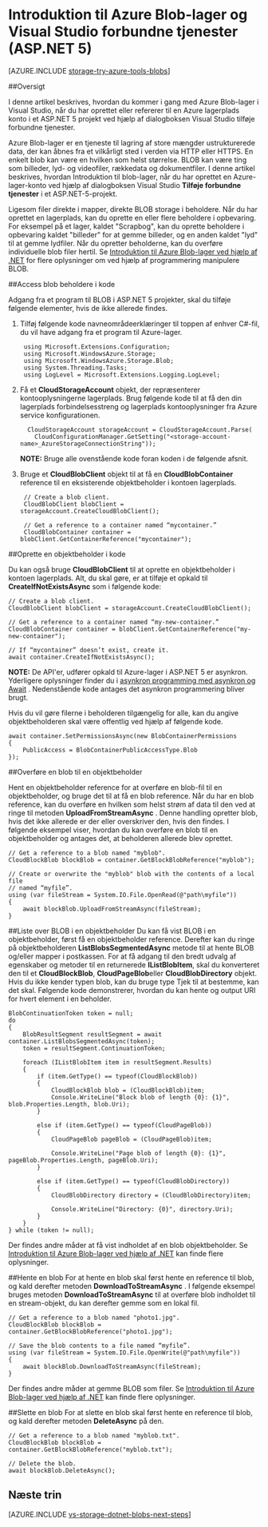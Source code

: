 <properties
    pageTitle="Komme i gang med blob-lager og Visual Studio forbundne tjenester (ASP.NET 5) | Microsoft Azure"
    description="Sådan Introduktion til brug af Azure Blob-lager i Visual Studio ASP.NET-5-projekt, når du har oprettet en lagerplads konto ved hjælp af Visual Studio forbundne tjenester"
    services="storage"
    documentationCenter=""
    authors="TomArcher"
    manager="douge"
    editor=""/>

<tags
    ms.service="storage"
    ms.workload="web"
    ms.tgt_pltfrm="vs-getting-started"
    ms.devlang="na"
    ms.topic="article"
    ms.date="07/18/2016"
    ms.author="tarcher"/>

# <a name="get-started-with-azure-blob-storage-and-visual-studio-connected-services-aspnet-5"></a>Introduktion til Azure Blob-lager og Visual Studio forbundne tjenester (ASP.NET 5)

[AZURE.INCLUDE [storage-try-azure-tools-blobs](../../includes/storage-try-azure-tools-blobs.md)]

##<a name="overview"></a>Oversigt

I denne artikel beskrives, hvordan du kommer i gang med Azure Blob-lager i Visual Studio, når du har oprettet eller refererer til en Azure lagerplads konto i et ASP.NET 5 projekt ved hjælp af dialogboksen Visual Studio tilføje forbundne tjenester.

Azure Blob-lager er en tjeneste til lagring af store mængder ustrukturerede data, der kan åbnes fra et vilkårligt sted i verden via HTTP eller HTTPS. En enkelt blob kan være en hvilken som helst størrelse. BLOB kan være ting som billeder, lyd- og videofiler, rækkedata og dokumentfiler. I denne artikel beskrives, hvordan Introduktion til blob-lager, når du har oprettet en Azure-lager-konto ved hjælp af dialogboksen Visual Studio **Tilføje forbundne tjenester** i et ASP.NET-5-projekt.

Ligesom filer direkte i mapper, direkte BLOB storage i beholdere. Når du har oprettet en lagerplads, kan du oprette en eller flere beholdere i opbevaring. For eksempel på et lager, kaldet "Scrapbog", kan du oprette beholdere i opbevaring kaldet "billeder" for at gemme billeder, og en anden kaldet "lyd" til at gemme lydfiler. Når du opretter beholderne, kan du overføre individuelle blob filer hertil. Se [Introduktion til Azure Blob-lager ved hjælp af .NET](storage-dotnet-how-to-use-blobs.md) for flere oplysninger om ved hjælp af programmering manipulere BLOB.

##<a name="access-blob-containers-in-code"></a>Access blob beholdere i kode

Adgang fra et program til BLOB i ASP.NET 5 projekter, skal du tilføje følgende elementer, hvis de ikke allerede findes.

1. Tilføj følgende kode navneområdeerklæringer til toppen af enhver C#-fil, du vil have adgang fra et program til Azure-lager.

        using Microsoft.Extensions.Configuration;
        using Microsoft.WindowsAzure.Storage;
        using Microsoft.WindowsAzure.Storage.Blob;
        using System.Threading.Tasks;
        using LogLevel = Microsoft.Extensions.Logging.LogLevel;

2. Få et **CloudStorageAccount** objekt, der repræsenterer kontooplysningerne lagerplads. Brug følgende kode til at få den din lagerplads forbindelsesstreng og lagerplads kontooplysninger fra Azure service konfigurationen.

         CloudStorageAccount storageAccount = CloudStorageAccount.Parse(
           CloudConfigurationManager.GetSetting("<storage-account-name>_AzureStorageConnectionString"));

    **NOTE:** Bruge alle ovenstående kode foran koden i de følgende afsnit.


3. Bruge et **CloudBlobClient** objekt til at få en **CloudBlobContainer** reference til en eksisterende objektbeholder i kontoen lagerplads.

        // Create a blob client.
        CloudBlobClient blobClient = storageAccount.CreateCloudBlobClient();

        // Get a reference to a container named “mycontainer.”
        CloudBlobContainer container = blobClient.GetContainerReference("mycontainer");



##<a name="create-a-container-in-code"></a>Oprette en objektbeholder i kode

Du kan også bruge **CloudBlobClient** til at oprette en objektbeholder i kontoen lagerplads. Alt, du skal gøre, er at tilføje et opkald til **CreateIfNotExistsAsync** som i følgende kode:

    // Create a blob client.
    CloudBlobClient blobClient = storageAccount.CreateCloudBlobClient();

    // Get a reference to a container named “my-new-container.”
    CloudBlobContainer container = blobClient.GetContainerReference("my-new-container");

    // If “mycontainer” doesn’t exist, create it.
    await container.CreateIfNotExistsAsync();


**NOTE:** De API'er, udfører opkald til Azure-lager i ASP.NET 5 er asynkron. Yderligere oplysninger finder du i [asynkron programming med asynkron og Await](http://msdn.microsoft.com/library/hh191443.aspx) . Nedenstående kode antages det asynkron programmering bliver brugt.

Hvis du vil gøre filerne i beholderen tilgængelig for alle, kan du angive objektbeholderen skal være offentlig ved hjælp af følgende kode.

    await container.SetPermissionsAsync(new BlobContainerPermissions
    {
        PublicAccess = BlobContainerPublicAccessType.Blob
    });

##<a name="upload-a-blob-into-a-container"></a>Overføre en blob til en objektbeholder

Hent en objektbeholder reference for at overføre en blob-fil til en objektbeholder, og bruge det til at få en blob reference. Når du har en blob reference, kan du overføre en hvilken som helst strøm af data til den ved at ringe til metoden **UploadFromStreamAsync** . Denne handling opretter blob, hvis det ikke allerede er der eller overskriver den, hvis den findes. I følgende eksempel viser, hvordan du kan overføre en blob til en objektbeholder og antages det, at beholderen allerede blev oprettet.

    // Get a reference to a blob named "myblob".
    CloudBlockBlob blockBlob = container.GetBlockBlobReference("myblob");

    // Create or overwrite the "myblob" blob with the contents of a local file
    // named “myfile”.
    using (var fileStream = System.IO.File.OpenRead(@"path\myfile"))
    {
        await blockBlob.UploadFromStreamAsync(fileStream);
    }

##<a name="list-the-blobs-in-a-container"></a>Liste over BLOB i en objektbeholder
Du kan få vist BLOB i en objektbeholder, først få en objektbeholder reference. Derefter kan du ringe på objektbeholderen **ListBlobsSegmentedAsync** metode til at hente BLOB og/eller mapper i postkassen. For at få adgang til den bredt udvalg af egenskaber og metoder til en returnerede **IListBlobItem**, skal du konverteret den til et **CloudBlockBlob**, **CloudPageBlob**eller **CloudBlobDirectory** objekt. Hvis du ikke kender typen blob, kan du bruge type Tjek til at bestemme, kan det skal. Følgende kode demonstrerer, hvordan du kan hente og output URI for hvert element i en beholder.

    BlobContinuationToken token = null;
    do
    {
        BlobResultSegment resultSegment = await container.ListBlobsSegmentedAsync(token);
        token = resultSegment.ContinuationToken;

        foreach (IListBlobItem item in resultSegment.Results)
        {
            if (item.GetType() == typeof(CloudBlockBlob))
            {
                CloudBlockBlob blob = (CloudBlockBlob)item;
                Console.WriteLine("Block blob of length {0}: {1}", blob.Properties.Length, blob.Uri);
            }

            else if (item.GetType() == typeof(CloudPageBlob))
            {
                CloudPageBlob pageBlob = (CloudPageBlob)item;

                Console.WriteLine("Page blob of length {0}: {1}", pageBlob.Properties.Length, pageBlob.Uri);
            }

            else if (item.GetType() == typeof(CloudBlobDirectory))
            {
                CloudBlobDirectory directory = (CloudBlobDirectory)item;

                Console.WriteLine("Directory: {0}", directory.Uri);
            }
        }
    } while (token != null);

Der findes andre måder at få vist indholdet af en blob objektbeholder. Se [Introduktion til Azure Blob-lager ved hjælp af .NET](storage-dotnet-how-to-use-blobs.md#list-the-blobs-in-a-container) kan finde flere oplysninger.

##<a name="download-a-blob"></a>Hente en blob
For at hente en blob skal først hente en reference til blob, og kald derefter metoden **DownloadToStreamAsync** . I følgende eksempel bruges metoden **DownloadToStreamAsync** til at overføre blob indholdet til en stream-objekt, du kan derefter gemme som en lokal fil.

    // Get a reference to a blob named "photo1.jpg".
    CloudBlockBlob blockBlob = container.GetBlockBlobReference("photo1.jpg");

    // Save the blob contents to a file named “myfile”.
    using (var fileStream = System.IO.File.OpenWrite(@"path\myfile"))
    {
        await blockBlob.DownloadToStreamAsync(fileStream);
    }

Der findes andre måder at gemme BLOB som filer. Se [Introduktion til Azure Blob-lager ved hjælp af .NET](storage-dotnet-how-to-use-blobs.md#download-blobs) kan finde flere oplysninger.

##<a name="delete-a-blob"></a>Slette en blob
For at slette en blob skal først hente en reference til blob, og kald derefter metoden **DeleteAsync** på den.

    // Get a reference to a blob named "myblob.txt".
    CloudBlockBlob blockBlob = container.GetBlockBlobReference("myblob.txt");

    // Delete the blob.
    await blockBlob.DeleteAsync();

## <a name="next-steps"></a>Næste trin

[AZURE.INCLUDE [vs-storage-dotnet-blobs-next-steps](../../includes/vs-storage-dotnet-blobs-next-steps.md)]

